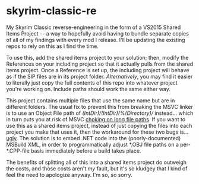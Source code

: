 # skyrim-classic-re
My Skyrim Classic reverse-engineering in the form of a VS2015 Shared Items Project -- a way to hopefully avoid having to bundle separate copies of all of my findings with every mod I release. I'll be updating the existing repos to rely on this as I find the time.

To use this, add the shared items project to your solution; then, modify the References on your including project so that it actually pulls from the shared items project. Once a Reference is set up, the including project will behave as if the SIP files are in its project folder. *Alternatively*, you may find it easier to literally just copy the full contents of this repo into whatever project you're working on. Include paths should work the same either way.

This project contains multiple files that use the same name but are in different folders. The usual fix to prevent this from breaking the MSVC linker is to use an Object File path of *$(IntDir)/%(RelativeDir)/*; however, that's hilariously broken for shared items projects and will cause Visual Studio to construct invalid paths that the linker will choke on. An alternative is to use *$(IntDir)/%(Directory)/* instead... which in turn puts you at risk of MSVC [choking on long file paths](https://stackoverflow.com/questions/49603759/msb6003-the-specified-task-executable-cl-exe-could-not-be-run). If you want to use this as a shared items project, instead of just copying the files into each project you make that uses it, then the workaround for these two bugs is... [ugly](https://github.com/DavidJCobb/skyrim-classic-fixes/blob/master/plugin/CobbBugFixes/CobbBugFixes.vcxproj). The solution is to embed .NET code into the (poorly-documented) MSBuild XML, in order to programmatically adjust \*.OBJ file paths on a per-\*.CPP-file basis immediately before a build takes place.

The benefits of splitting all of this into a shared items project do outweigh the costs, and those costs aren't *my* fault, but it's so kludgey that I kind of feel the need to apologize anyway. I'm so, so sorry.
